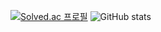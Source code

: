 
[![Solved.ac
프로필](http://mazassumnida.wtf/api/generate_badge?boj=jeno0104)](https://solved.ac/{handle})
![GitHub stats](https://github-readme-stats.vercel.app/api?username=jeno0104&show_icons=true&theme=radical)
<!--
**jeno0104/jeno0104** is a ✨ _special_ ✨ repository because its `README.md` (this file) appears on your GitHub profile.

Here are some ideas to get you started:

- 🔭 I’m currently working on ...
- 🌱 I’m currently learning ...
- 👯 I’m looking to collaborate on ...
- 🤔 I’m looking for help with ...
- 💬 Ask me about ...
- 📫 How to reach me: ...
- 😄 Pronouns: ...
- ⚡ Fun fact: ...
-->
